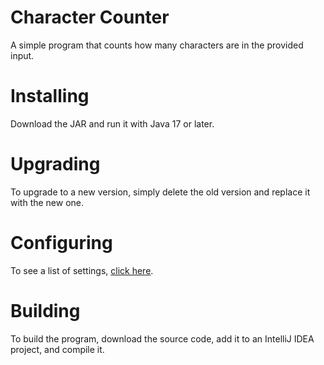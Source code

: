 # Character Counter
A simple program that counts how many characters are in the provided input.
# Installing
Download the JAR and run it with Java 17 or later.
# Upgrading
To upgrade to a new version, simply delete the old version and replace it with the new one.
# Configuring
To see a list of settings, [click here](https://github.com/SF49ERS7/CharacterCounter/wiki/Settings).
# Building
To build the program, download the source code, add it to an IntelliJ IDEA project, and compile it.
